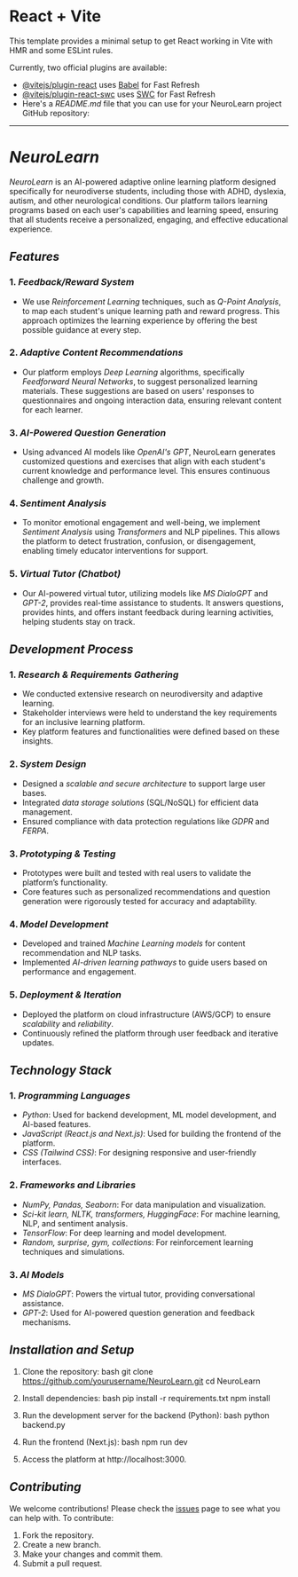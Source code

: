 # React + Vite

This template provides a minimal setup to get React working in Vite with HMR and some ESLint rules.

Currently, two official plugins are available:

- [@vitejs/plugin-react](https://github.com/vitejs/vite-plugin-react/blob/main/packages/plugin-react/README.md) uses [Babel](https://babeljs.io/) for Fast Refresh
- [@vitejs/plugin-react-swc](https://github.com/vitejs/vite-plugin-react-swc) uses [SWC](https://swc.rs/) for Fast Refresh
- Here's a *README.md* file that you can use for your NeuroLearn project GitHub repository:

---

# *NeuroLearn*

*NeuroLearn* is an AI-powered adaptive online learning platform designed specifically for neurodiverse students, including those with ADHD, dyslexia, autism, and other neurological conditions. Our platform tailors learning programs based on each user's capabilities and learning speed, ensuring that all students receive a personalized, engaging, and effective educational experience.

## *Features*

### 1. *Feedback/Reward System*
- We use *Reinforcement Learning* techniques, such as *Q-Point Analysis*, to map each student's unique learning path and reward progress. This approach optimizes the learning experience by offering the best possible guidance at every step.

### 2. *Adaptive Content Recommendations*
- Our platform employs *Deep Learning* algorithms, specifically *Feedforward Neural Networks*, to suggest personalized learning materials. These suggestions are based on users' responses to questionnaires and ongoing interaction data, ensuring relevant content for each learner.

### 3. *AI-Powered Question Generation*
- Using advanced AI models like *OpenAI's GPT*, NeuroLearn generates customized questions and exercises that align with each student's current knowledge and performance level. This ensures continuous challenge and growth.

### 4. *Sentiment Analysis*
- To monitor emotional engagement and well-being, we implement *Sentiment Analysis* using *Transformers* and NLP pipelines. This allows the platform to detect frustration, confusion, or disengagement, enabling timely educator interventions for support.

### 5. *Virtual Tutor (Chatbot)*
- Our AI-powered virtual tutor, utilizing models like *MS DialoGPT* and *GPT-2*, provides real-time assistance to students. It answers questions, provides hints, and offers instant feedback during learning activities, helping students stay on track.

## *Development Process*

### 1. *Research & Requirements Gathering*
- We conducted extensive research on neurodiversity and adaptive learning.
- Stakeholder interviews were held to understand the key requirements for an inclusive learning platform.
- Key platform features and functionalities were defined based on these insights.

### 2. *System Design*
- Designed a *scalable and secure architecture* to support large user bases.
- Integrated *data storage solutions* (SQL/NoSQL) for efficient data management.
- Ensured compliance with data protection regulations like *GDPR* and *FERPA*.

### 3. *Prototyping & Testing*
- Prototypes were built and tested with real users to validate the platform’s functionality.
- Core features such as personalized recommendations and question generation were rigorously tested for accuracy and adaptability.

### 4. *Model Development*
- Developed and trained *Machine Learning models* for content recommendation and NLP tasks.
- Implemented *AI-driven learning pathways* to guide users based on performance and engagement.

### 5. *Deployment & Iteration*
- Deployed the platform on cloud infrastructure (AWS/GCP) to ensure *scalability* and *reliability*.
- Continuously refined the platform through user feedback and iterative updates.

## *Technology Stack*

### 1. *Programming Languages*
- *Python*: Used for backend development, ML model development, and AI-based features.
- *JavaScript (React.js and Next.js)*: Used for building the frontend of the platform.
- *CSS (Tailwind CSS)*: For designing responsive and user-friendly interfaces.

### 2. *Frameworks and Libraries*
- *NumPy, Pandas, Seaborn*: For data manipulation and visualization.
- *Sci-kit learn, NLTK, transformers, HuggingFace*: For machine learning, NLP, and sentiment analysis.
- *TensorFlow*: For deep learning and model development.
- *Random, surprise, gym, collections*: For reinforcement learning techniques and simulations.

### 3. *AI Models*
- *MS DialoGPT*: Powers the virtual tutor, providing conversational assistance.
- *GPT-2*: Used for AI-powered question generation and feedback mechanisms.

## *Installation and Setup*

1. Clone the repository:
   bash
   git clone https://github.com/yourusername/NeuroLearn.git
   cd NeuroLearn


2. Install dependencies:
   bash
   pip install -r requirements.txt
   npm install


3. Run the development server for the backend (Python):
   bash
   python backend.py


4. Run the frontend (Next.js):
   bash
   npm run dev


5. Access the platform at http://localhost:3000.

## *Contributing*

We welcome contributions! Please check the [issues](https://github.com/yourusername/NeuroLearn/issues) page to see what you can help with. To contribute:
1. Fork the repository.
2. Create a new branch.
3. Make your changes and commit them.
4. Submit a pull request.
